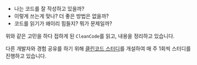 - 나는 코드를 잘 작성하고 있을까?
- 이렇게 쓰는게 맞나? 더 좋은 방법은 없을까?
- 코드를 읽기가 왜이리 힘들지? 뭐가 문제일까?

위와 같은 고민을 하다 접하게 된 `CleanCode`를 읽고, 내용을 정리하고 있습니다.

다른 개발자와 경험 공유를 하기 위해 [클린코드 스터디](https://github.com/Well-Founded-Confidence/CleanCode)를 개설하여 매 주 1회씩 스터디를 진행하고 있습니다.